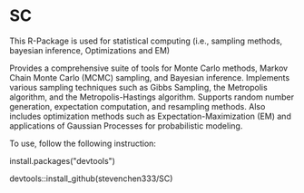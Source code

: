 # SC
This R-Package is used for statistical computing (i.e., sampling methods, bayesian inference, Optimizations and EM)

Provides a comprehensive suite of tools for Monte Carlo methods, Markov Chain Monte Carlo (MCMC) sampling, and Bayesian inference. Implements various sampling techniques such as Gibbs Sampling, the Metropolis algorithm, and the Metropolis-Hastings algorithm. Supports random number generation, expectation computation, and resampling methods. Also includes optimization methods such as Expectation-Maximization (EM) and applications of Gaussian Processes for probabilistic modeling.


To use, follow the following instruction:

install.packages("devtools")

devtools::install_github(stevenchen333/SC)

